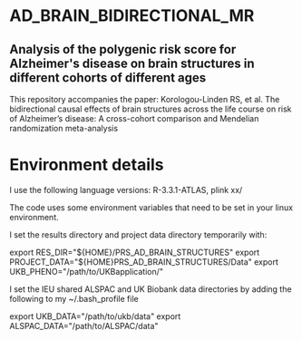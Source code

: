 # AD_BRAIN_BIDIRECTIONAL_MR

## Analysis of the polygenic risk score for Alzheimer's disease on brain structures in different cohorts of different ages

This repository accompanies the paper:
Korologou-Linden RS, et al. The bidirectional causal effects of brain structures across the life course on risk of Alzheimer’s disease: A cross-cohort comparison and Mendelian randomization meta-analysis

# Environment details
I use the following language versions: R-3.3.1-ATLAS, plink xx/

The code uses some environment variables that need to be set in your linux environment.

I set the results directory and project data directory temporarily with:

export RES_DIR="${HOME}/PRS_AD_BRAIN_STRUCTURES"
export PROJECT_DATA="${HOME}PRS_AD_BRAIN_STRUCTURES/Data"
export UKB_PHENO="/path/to/UKBapplication/"

I set the IEU shared ALSPAC and UK Biobank data directories by adding the following to my ~/.bash_profile file

export UKB_DATA="/path/to/ukb/data"
export ALSPAC_DATA="/path/to/ALSPAC/data"



